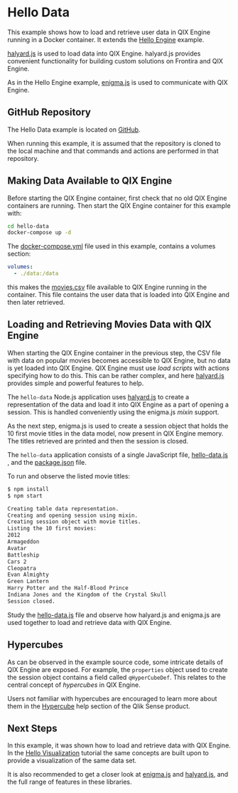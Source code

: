 # Hello Data

This example shows how to load and retrieve user data in QIX Engine running in a Docker container. It extends the
[Hello Engine](./hello-engine.md) example.

[halyard.js](https://github.com/qlik-oss/halyard.js) is used to load data into QIX Engine. halyard.js provides
convenient functionality for building custom solutions on Frontira and QIX Engine.

As in the Hello Engine example, [enigma.js](https://github.com/qlik-oss/enigma.js) is used to communicate with QIX
Engine.

## GitHub Repository

The Hello Data example is located on [GitHub](https://github.com/qlik-ea/getting-started-with-web-platform).

When running this example, it is assumed that the repository is cloned to the local machine and that commands and
actions are performed in that repository.

## Making Data Available to QIX Engine

Before starting the QIX Engine container, first check that no old QIX Engine containers are running. Then start the QIX
Engine container for this example with:

```bash
cd hello-data
docker-compose up -d
```

The
[docker-compose.yml](https://github.com/qlik-ea/getting-started-with-web-platform/blob/master/hello-data/docker-compose.yml)
file used in this example, contains a volumes section:

```yml
volumes:
  - ./data:/data
```

this makes the
[movies.csv](https://github.com/qlik-ea/getting-started-with-web-platform/blob/master/hello-data/data/movies.csv) file
available to QIX Engine running in the container. This file contains the user data that is loaded into QIX Engine and
then later retrieved.

## Loading and Retrieving Movies Data with QIX Engine

When starting the QIX Engine container in the previous step, the CSV file with data on popular movies becomes accessible
to QIX Engine, but no data is yet loaded into QIX Engine. QIX Engine must use _load scripts_ with actions specifying how
to do this. This can be rather complex, and here [halyard.js](https://github.com/qlik-oss/halyard.js) provides simple
and powerful features to help.

The `hello-data` Node.js application uses [halyard.js](https://github.com/qlik-oss/halyard.js) to create a
representation of the data and load it into QIX Engine as a part of opening a session. This is handled conveniently
using the enigma.js _mixin_ support.

As the next step, enigma.js is used to create a session object that holds the 10 first movie titles in the data model,
now present in QIX Engine memory. The titles retrieved are printed and then the session is closed.

The `hello-data` application consists of a single JavaScript file,
[hello-data.js](https://github.com/qlik-ea/getting-started-with-web-platform/blob/master/hello-data/hello-data.js)
, and the
[package.json](https://github.com/qlik-ea/getting-started-with-web-platform/blob/master/hello-data/package.json) file.

To run and observe the listed movie titles:

```bash
$ npm install
$ npm start

Creating table data representation.
Creating and opening session using mixin.
Creating session object with movie titles.
Listing the 10 first movies:
2012
Armageddon
Avatar
Battleship
Cars 2
Cleopatra
Evan Almighty
Green Lantern
Harry Potter and the Half-Blood Prince
Indiana Jones and the Kingdom of the Crystal Skull
Session closed.
```

Study the
[hello-data.js](https://github.com/qlik-ea/getting-started-with-web-platform/blob/master/hello-data/hello-data.js)
file and observe how halyard.js and enigma.js are used together to load and retrieve data with QIX Engine.

## Hypercubes

As can be observed in the example source code, some intricate details of QIX Engine are exposed. For example,
the `properties` object used to create the session object contains a field called `qHyperCubeDef`. This relates to the
central concept of _hypercubes_ in QIX Engine.

Users not familiar with hypercubes are encouraged to learn more about them in the
[Hypercube](http://help.qlik.com/en-US/sense-developer/Subsystems/Platform/Content/Concepts/Hypercubes.htm)
help section of the Qlik Sense product.

## Next Steps

In this example, it was shown how to load and retrieve data with QIX Engine. In the
[Hello Visualization](./hello-visualization.md) tutorial the same concepts are built upon to provide a visualization of
the same data set.

It is also recommended to get a closer look at [enigma.js](https://github.com/qlik-oss/enigma.js) and
[halyard.js](https://github.com/qlik-oss/enigma.js), and the full range of features in these libraries.
